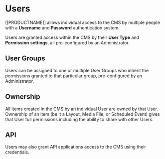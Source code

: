 <!--toc=users-->

# Users

[[PRODUCTNAME]] allows individual access to the CMS by multiple people with a **Username** and **Password** authentication system.

Users are granted access within the CMS by their **User Type** and **Permission** **settings**, all pre-configured by an Administrator.

## User Groups

Users can be assigned to one or multiple User Groups who inherit the permissions granted to that particular group, pre-configured by an Administrator.

## Ownership

All items created in the CMS by an individual User are owned by that User. Ownership of an item (be it a Layout, Media File, or Scheduled Event) gives that User full permissions including the ability to share with other Users.

## API

Users may also grant API applications access to the CMS using their credentials.